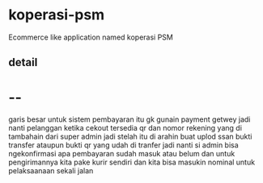 # koperasi-psm
Ecommerce like application named koperasi PSM

## detail 
# --
garis besar untuk sistem pembayaran itu gk gunain payment getwey jadi nanti pelanggan ketika cekout tersedia qr dan nomor rekening yang di tambahain dari super admin jadi stelah itu di arahin buat uplod ssan bukti transfer ataupun bukti qr yang udah di tranfer jadi nanti si admin bisa ngekonfirmasi apa pembayaran sudah masuk atau belum dan untuk pengirimannya kita pake kurir sendiri dan kita bisa masukin nominal untuk pelaksaanaan sekali jalan
